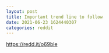 ```yaml
--- 
layout: post 
title: Important trend line to follow 
date: 2021-06-23 1624440307 
categories: reddit 
--- 
```

https://redd.it/o69ble